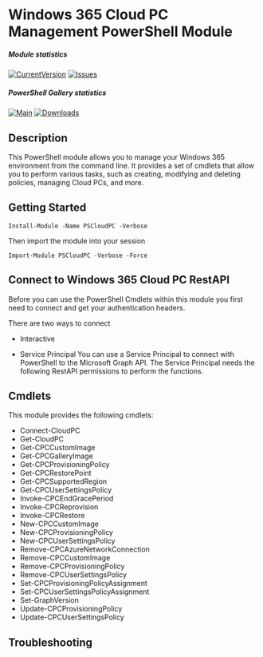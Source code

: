 # Windows 365 Cloud PC Management PowerShell Module

##### Module statistics
<a href="https://github.com/Windows365Management/PSCloudPC" target="_blank"><img src="https://img.shields.io/github/v/release/Windows365Management/PSCloudPC?label=latest&style=flat-square" alt="CurrentVersion"></a> <a href="https://github.com/Windows365Management/PSCloudPC/issues" target="_blank"><img src="https://img.shields.io/github/issues/Windows365Management/PSCloudPC?style=flat-square" alt="Issues"></a> 

##### PowerShell Gallery statistics
<a href="https://www.powershellgallery.com/packages/PSCloudPC" target="_blank"><img src="https://img.shields.io/powershellgallery/v/PSCloudPC?style=flat-square" alt="Main"></a> <a href="https://www.powershellgallery.com/packages/PSCloudPC" target="_blank"><img src="https://img.shields.io/powershellgallery/dt/PSCloudPC?style=flat-square" alt="Downloads"></a>

## Description
This PowerShell module allows you to manage your Windows 365 environment from the command line. It provides a set of cmdlets that allow you to perform various tasks, such as creating, modifying and deleting policies, managing Cloud PCs, and more.

## Getting Started

```
Install-Module -Name PSCloudPC -Verbose
```

Then import the module into your session

```
Import-Module PSCloudPC -Verbose -Force
```

## Connect to Windows 365 Cloud PC RestAPI
Before you can use the PowerShell Cmdlets within this module you first need to connect and get your authentication headers.

There are two ways to connect

- Interactive



- Service Principal
You can use a Service Principal to connect with PowerShell to the Microsoft Graph API. The Service Principal needs the following RestAPI permissions to perform the functions.

## Cmdlets
This module provides the following cmdlets:
- Connect-CloudPC
- Get-CloudPC
- Get-CPCCustomImage
- Get-CPCGalleryImage
- Get-CPCProvisioningPolicy
- Get-CPCRestorePoint
- Get-CPCSupportedRegion
- Get-CPCUserSettingsPolicy
- Invoke-CPCEndGracePeriod
- Invoke-CPCReprovision
- Invoke-CPCRestore
- New-CPCCustomImage
- New-CPCProvisioningPolicy
- New-CPCUserSettingsPolicy
- Remove-CPCAzureNetworkConnection
- Remove-CPCCustomImage
- Remove-CPCProvisioningPolicy
- Remove-CPCUserSettingsPolicy
- Set-CPCProvisioningPolicyAssignment
- Set-CPCUserSettingsPolicyAssignment
- Set-GraphVersion
- Update-CPCProvisioningPolicy
- Update-CPCUserSettingsPolicy

## Troubleshooting